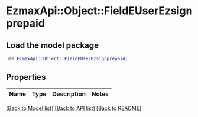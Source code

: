 # EzmaxApi::Object::FieldEUserEzsignprepaid

## Load the model package
```perl
use EzmaxApi::Object::FieldEUserEzsignprepaid;
```

## Properties
Name | Type | Description | Notes
------------ | ------------- | ------------- | -------------

[[Back to Model list]](../README.md#documentation-for-models) [[Back to API list]](../README.md#documentation-for-api-endpoints) [[Back to README]](../README.md)


